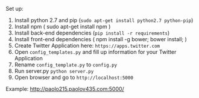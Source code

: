 Set up:
1. Install python 2.7 and pip (`sudo apt-get install python2.7 python-pip`)
2. Install npm ( sudo apt-get install npm )
3. Install back-end dependencies (`pip install -r requirements`)
4. Install front-end dependencies ( npm install -g bower; bower install; )
5. Create Twitter Application here: `https://apps.twitter.com`
6. Open `config_templates.py` and fill up information for your Twitter Application
7. Rename `config_template.py` to `config.py`
8. Run server.py `python server.py`
9. Open browser and go to `http://localhost:5000`


Example:
http://paolo215.paolov435.com:5000/

